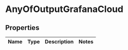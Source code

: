# AnyOfOutputGrafanaCloud

## Properties
Name | Type | Description | Notes
------------ | ------------- | ------------- | -------------
